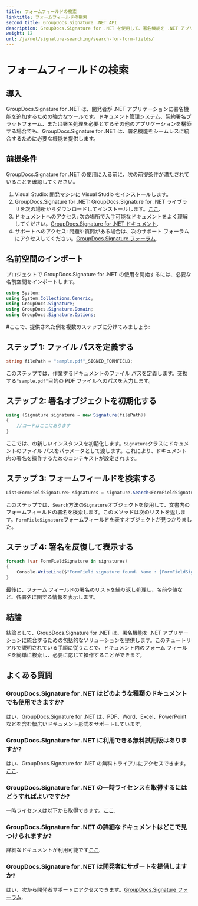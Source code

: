 ```yaml
---
title: フォームフィールドの検索
linktitle: フォームフィールドの検索
second_title: GroupDocs.Signature .NET API
description: GroupDocs.Signature for .NET を使用して、署名機能を .NET アプリケーションに統合する方法を学びます。シームレスなドキュメント管理のために、ステップバイステップの手順に従ってください。
weight: 12
url: /ja/net/signature-searching/search-for-form-fields/
---
```


# フォームフィールドの検索

## 導入
GroupDocs.Signature for .NET は、開発者が .NET アプリケーションに署名機能を追加するための強力なツールです。ドキュメント管理システム、契約署名プラットフォーム、または署名処理を必要とするその他のアプリケーションを構築する場合でも、GroupDocs.Signature for .NET は、署名機能をシームレスに統合するために必要な機能を提供します。
## 前提条件
GroupDocs.Signature for .NET の使用に入る前に、次の前提条件が満たされていることを確認してください。
1. Visual Studio: 開発マシンに Visual Studio をインストールします。
2.  GroupDocs.Signature for .NET: GroupDocs.Signature for .NET ライブラリを次の場所からダウンロードしてインストールします。[ここ](https://releases.groupdocs.com/signature/net/).
3. ドキュメントへのアクセス: 次の場所で入手可能なドキュメントをよく理解してください。[GroupDocs.Signature for .NET ドキュメント](https://tutorials.groupdocs.com/signature/net/).
4. サポートへのアクセス: 問題や質問がある場合は、次のサポート フォーラムにアクセスしてください。[GroupDocs.Signature フォーラム](https://forum.groupdocs.com/c/signature/13).

## 名前空間のインポート
プロジェクトで GroupDocs.Signature for .NET の使用を開始するには、必要な名前空間をインポートします。
```csharp
using System;
using System.Collections.Generic;
using GroupDocs.Signature;
using GroupDocs.Signature.Domain;
using GroupDocs.Signature.Options;
```
#ここで、提供された例を複数のステップに分けてみましょう:
## ステップ 1: ファイル パスを定義する
```csharp
string filePath = "sample.pdf"_SIGNED_FORMFIELD;
```
このステップでは、作業するドキュメントのファイル パスを定義します。交換する`"sample.pdf"`目的の PDF ファイルへのパスを入力します。
## ステップ 2: 署名オブジェクトを初期化する
```csharp
using (Signature signature = new Signature(filePath))
{
    //コードはここにあります
}
```
ここでは、の新しいインスタンスを初期化します。`Signature`クラスにドキュメントのファイル パスをパラメータとして渡します。これにより、ドキュメント内の署名を操作するためのコンテキストが設定されます。
## ステップ 3: フォームフィールドを検索する
```csharp
List<FormFieldSignature> signatures = signature.Search<FormFieldSignature>(SignatureType.FormField);
```
このステップでは、`Search`方法の`Signature`オブジェクトを使用して、文書内のフォームフィールドの署名を検索します。このメソッドは次のリストを返します。`FormFieldSignature`フォームフィールドを表すオブジェクトが見つかりました。
## ステップ 4: 署名を反復して表示する
```csharp
foreach (var FormFieldSignature in signatures)
{
    Console.WriteLine($"FormField signature found. Name : {FormFieldSignature.Name}. Value: {FormFieldSignature.Value}");
}
```
最後に、フォーム フィールドの署名のリストを繰り返し処理し、名前や値など、各署名に関する情報を表示します。

## 結論
結論として、GroupDocs.Signature for .NET は、署名機能を .NET アプリケーションに統合するための包括的なソリューションを提供します。このチュートリアルで説明されている手順に従うことで、ドキュメント内のフォーム フィールドを簡単に検索し、必要に応じて操作することができます。
## よくある質問
### GroupDocs.Signature for .NET はどのような種類のドキュメントでも使用できますか?
はい、GroupDocs.Signature for .NET は、PDF、Word、Excel、PowerPoint などを含む幅広いドキュメント形式をサポートしています。
### GroupDocs.Signature for .NET に利用できる無料試用版はありますか?
はい、GroupDocs.Signature for .NET の無料トライアルにアクセスできます。[ここ](https://releases.groupdocs.com/).
### GroupDocs.Signature for .NET の一時ライセンスを取得するにはどうすればよいですか?
一時ライセンスは以下から取得できます。[ここ](https://purchase.groupdocs.com/temporary-license/).
### GroupDocs.Signature for .NET の詳細なドキュメントはどこで見つけられますか?
詳細なドキュメントが利用可能です[ここ](https://tutorials.groupdocs.com/signature/net/).
### GroupDocs.Signature for .NET は開発者にサポートを提供しますか?
はい、次から開発者サポートにアクセスできます。[GroupDocs.Signature フォーラム](https://forum.groupdocs.com/c/signature/13).
